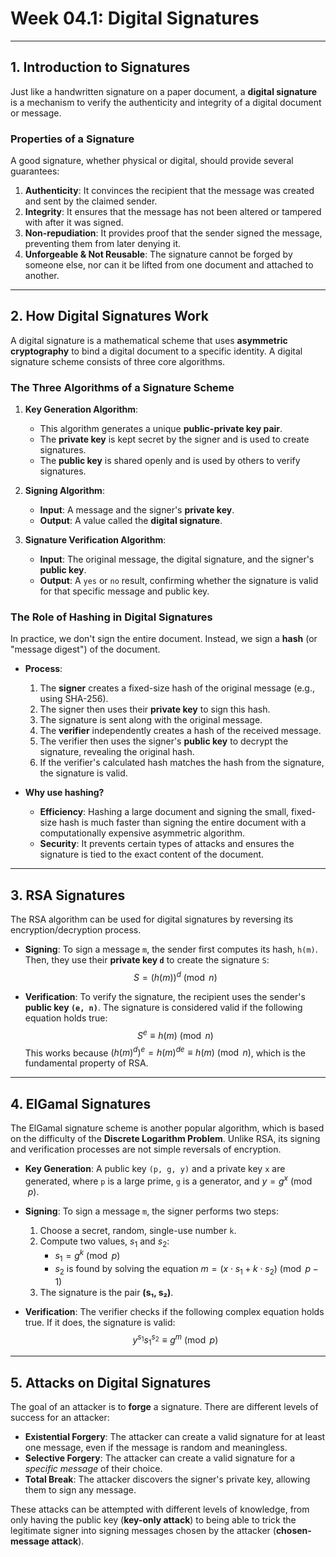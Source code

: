 # Week 04.1: Digital Signatures

---

## 1. Introduction to Signatures

Just like a handwritten signature on a paper document, a **digital signature** is a mechanism to verify the authenticity and integrity of a digital document or message.

### Properties of a Signature

A good signature, whether physical or digital, should provide several guarantees:

1.  **Authenticity**: It convinces the recipient that the message was created and sent by the claimed sender.
2.  **Integrity**: It ensures that the message has not been altered or tampered with after it was signed.
3.  **Non-repudiation**: It provides proof that the sender signed the message, preventing them from later denying it.
4.  **Unforgeable & Not Reusable**: The signature cannot be forged by someone else, nor can it be lifted from one document and attached to another.

---

## 2. How Digital Signatures Work

A digital signature is a mathematical scheme that uses **asymmetric cryptography** to bind a digital document to a specific identity. A digital signature scheme consists of three core algorithms.

### The Three Algorithms of a Signature Scheme

1.  **Key Generation Algorithm**:
    -   This algorithm generates a unique **public-private key pair**.
    -   The **private key** is kept secret by the signer and is used to create signatures.
    -   The **public key** is shared openly and is used by others to verify signatures.

2.  **Signing Algorithm**:
    -   **Input**: A message and the signer's **private key**.
    -   **Output**: A value called the **digital signature**.

3.  **Signature Verification Algorithm**:
    -   **Input**: The original message, the digital signature, and the signer's **public key**.
    -   **Output**: A `yes` or `no` result, confirming whether the signature is valid for that specific message and public key.

### The Role of Hashing in Digital Signatures

In practice, we don't sign the entire document. Instead, we sign a **hash** (or "message digest") of the document.

-   **Process**:
    1.  The **signer** creates a fixed-size hash of the original message (e.g., using SHA-256).
    2.  The signer then uses their **private key** to sign this hash.
    3.  The signature is sent along with the original message.
    4.  The **verifier** independently creates a hash of the received message.
    5.  The verifier then uses the signer's **public key** to decrypt the signature, revealing the original hash.
    6.  If the verifier's calculated hash matches the hash from the signature, the signature is valid.

-   **Why use hashing?**
    -   **Efficiency**: Hashing a large document and signing the small, fixed-size hash is much faster than signing the entire document with a computationally expensive asymmetric algorithm.
    -   **Security**: It prevents certain types of attacks and ensures the signature is tied to the exact content of the document.

---

## 3. RSA Signatures

The RSA algorithm can be used for digital signatures by reversing its encryption/decryption process.

* **Signing**: To sign a message `m`, the sender first computes its hash, `h(m)`. Then, they use their **private key `d`** to create the signature `S`:
    $$
    S = (h(m))^d \pmod{n}
    $$

* **Verification**: To verify the signature, the recipient uses the sender's **public key `(e, n)`**. The signature is considered valid if the following equation holds true:
    $$
    S^e \equiv h(m) \pmod{n}
    $$
    This works because $(h(m)^d)^e = h(m)^{de} \equiv h(m) \pmod{n}$, which is the fundamental property of RSA.

---

## 4. ElGamal Signatures

The ElGamal signature scheme is another popular algorithm, which is based on the difficulty of the **Discrete Logarithm Problem**. Unlike RSA, its signing and verification processes are not simple reversals of encryption.

* **Key Generation**: A public key `(p, g, y)` and a private key `x` are generated, where `p` is a large prime, `g` is a generator, and $y = g^x \pmod{p}$.

* **Signing**: To sign a message `m`, the signer performs two steps:
    1.  Choose a secret, random, single-use number `k`.
    2.  Compute two values, $s_1$ and $s_2$:
        -   $s_1 = g^k \pmod{p}$
        -   $s_2$ is found by solving the equation $m = (x \cdot s_1 + k \cdot s_2) \pmod{p-1}$
    3.  The signature is the pair **(s₁, s₂)**.

* **Verification**: The verifier checks if the following complex equation holds true. If it does, the signature is valid:
    $$
    y^{s_1}s_1^{s_2} \equiv g^m \pmod{p}
    $$

---

## 5. Attacks on Digital Signatures

The goal of an attacker is to **forge** a signature. There are different levels of success for an attacker:

* **Existential Forgery**: The attacker can create a valid signature for at least one message, even if the message is random and meaningless.
* **Selective Forgery**: The attacker can create a valid signature for a *specific message* of their choice.
* **Total Break**: The attacker discovers the signer's private key, allowing them to sign any message.

These attacks can be attempted with different levels of knowledge, from only having the public key (**key-only attack**) to being able to trick the legitimate signer into signing messages chosen by the attacker (**chosen-message attack**).
